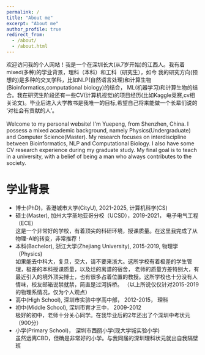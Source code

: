 ```yaml
---
permalink: /
title: "About me"
excerpt: "About me"
author_profile: true
redirect_from:
  - /about/
  - /about.html
---
```

欢迎访问我的个人网站！我是一个在深圳长大(从7岁开始)的江西人。我有着mixed(多种)的学业背景，理科（本科）和工科（研究生），如今
我的研究方向(预想的)是多种的交叉学科，比如NLP(自然语言处理)和计算生物(Bioinformatics,computational biology)的结合，
ML(机器学习)和计算生物的结合。我在研究生阶段还有一些CV(计算机视觉)的项目经历(比如Kaggle竞赛,cv相关论文)。毕业后进入大学教书是我唯一的目标,希望自己将来能做一个长辈们说的 ‘对社会有贡献的人’。<br /> <br />
Welcome to my personal website! I'm Yuepeng, from Shenzhen, China. I possess a mixed academic background, namely Physics(Undergraduate) and Computer Science(Master). My research focuses on interdiscipline between Bioinformatics, NLP and Computational Biology. I also have some CV research experience during my graduate study. My final goal is to teach in a university, with a belief of being a man who always contributes to the society.

学业背景
======
- 博士(PhD)，香港城市大学(CityU), 2021-2025, 计算机科学(CS)
- 硕士(Master), 加州大学圣地亚哥分校（UCSD），2019-2021， 电子电气工程（ECE）<br />
  这是一个非常好的学校，有着顶尖的科研环境，授课质量。在这里我完成了从物理-AI的转变，非常推荐！<br />
- 本科(Bachelor), 浙江大学(Zhejiang University), 2015-2019, 物理学（Physics)<br />
  如果能去中科大，复旦，交大，请不要来浙大。这所学校有着极差的学生管理，极差的本科授课质量，以及烂的离谱的宿舍，
  老师的质量方差特别大，有最近引入的境外顶尖博士，也有很多占着位置的教授。这所学校也十分没有人情味，校友邮箱说禁就禁，简直是过河拆桥。
 （以上所说仅仅针对2015-2019的物理系情况，仅为个人观点）<br />
- 高中(High School), 深圳市实验中学高中部， 2012-2015， 理科 <br />
- 初中(Middle School), 深圳市育才三中， 2009-2012 <br />
  极好的初中，老师十分关心同学。在我毕业后的2年还出了个深圳中考状元（900分）<br />
- 小学(Primary School)， 深圳市西丽小学(现大学城实验小学)<br />
  虽然远离CBD，但确是非常好的小学。与我同届的深圳理科状元就出自我隔壁班
